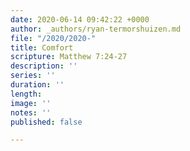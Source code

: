 ```yaml
---
date: 2020-06-14 09:42:22 +0000
author: _authors/ryan-termorshuizen.md
file: "/2020/2020-"
title: Comfort
scripture: Matthew 7:24-27
description: ''
series: ''
duration: ''
length: 
image: ''
notes: ''
published: false

---
```

